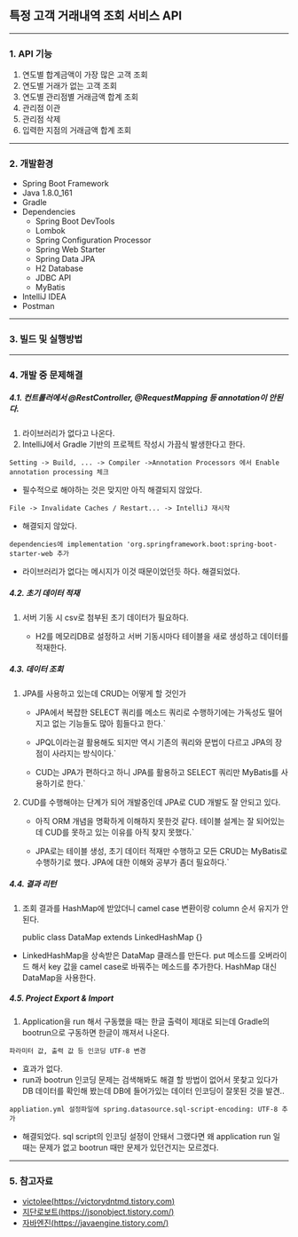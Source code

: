 ## 특정 고객 거래내역 조회 서비스 API

-----

### 1. API 기능
1. 연도별 합계금액이 가장 많은 고객 조회
2. 연도별 거래가 없는 고객 조회
3. 연도별 관리점별 거래금액 합계 조회
4. 관리점 이관
5. 관리점 삭제
6. 입력한 지점의 거래금액 합계 조회

-----

### 2. 개발환경
- Spring Boot Framework
- Java 1.8.0_161
- Gradle
- Dependencies
    - Spring Boot DevTools
    - Lombok
    - Spring Configuration Processor
    - Spring Web Starter
    - Spring Data JPA
    - H2 Database
    - JDBC API
    - MyBatis
- IntelliJ IDEA
- Postman

-----

### 3. 빌드 및 실행방법

-----

### 4. 개발 중 문제해결

##### 4.1. 컨트롤러에서 @RestController, @RequestMapping 등 annotation이 안된다.

1. 라이브러리가 없다고 나온다.
2. IntelliJ에서 Gradle 기반의 프로젝트 작성시 가끔식 발생한다고 한다.
    
`Setting -> Build, ... -> Compiler ->Annotation Processors 에서 Enable annotation processing 체크`
    
- 필수적으로 해야하는 것은 맞지만 아직 해결되지 않았다.
    
`File -> Invalidate Caches / Restart... -> IntelliJ 재시작`
     
- 해결되지 않았다.
     
`dependencies에 implementation 'org.springframework.boot:spring-boot-starter-web 추가`
    
- 라이브러리가 없다는 메시지가 이것 때문이었던듯 하다. 해결되었다.
    
    
##### 4.2. 초기 데이터 적재

1. 서버 기동 시 csv로 첨부된 초기 데이터가 필요하다.

    - H2를 메모리DB로 설정하고 서버 기동시마다 테이블을 새로 생성하고
    데이터를 적재한다.

##### 4.3. 데이터 조회

1. JPA를 사용하고 있는데 CRUD는 어떻게 할 것인가

    - JPA에서 복잡한 SELECT 쿼리를 메소드 쿼리로 수행하기에는 가독성도
    떨어지고 없는 기능들도 많아 힘들다고 한다.`

    - JPQL이라는걸 활용해도 되지만 역시 기존의 쿼리와 문법이 다르고
    JPA의 장점이 사라지는 방식이다.`

    - CUD는 JPA가 편하다고 하니 JPA를 활용하고 SELECT 쿼리만 MyBatis를
    사용하기로 한다.`

3. CUD를 수행해야는 단계가 되어 개발중인데 JPA로 CUD 개발도 잘 안되고 있다.

    - 아직 ORM 개념을 명확하게 이해하지 못한것 같다. 테이블 설계는
    잘 되어있는데 CUD를 못하고 있는 이유를 아직 찾지 못했다.`

    - JPA로는 테이블 생성, 초기 데이터 적재만 수행하고 모든 CRUD는
    MyBatis로 수행하기로 했다. JPA에 대한 이해와 공부가 좀더 필요하다.`

##### 4.4. 결과 리턴

1. 조회 결과를 HashMap에 받았더니 camel case 변환이랑 column 순서 유지가 안된다.


    public class DataMap extends LinkedHashMap {}

- LinkedHashMap을 상속받은 DataMap 클래스를 만든다. put 메소드를 오버라이드 해서
key 값을 camel case로 바꿔주는 메소드를 추가한다. HashMap 대신 DataMap을 사용한다.


##### 4.5. Project Export & Import

1. Application을 run 해서 구동했을 때는 한글 출력이 제대로 되는데 Gradle의
bootrun으로 구동하면 한글이 깨져서 나온다.

`파라미터 값, 출력 값 등 인코딩 UTF-8 변경`

- 효과가 없다.
- run과 bootrun 인코딩 문제는 검색해봐도 해결 할 방법이 없어서 못찾고 있다가
DB 데이터를 확인해 봤는데 DB에 들어가있는 데이터 인코딩이 잘못된 것을 발견..

`appliation.yml 설정파일에 spring.datasource.sql-script-encoding: UTF-8 추가`

- 해결되었다. sql script의 인코딩 설정이 안돼서 그랬다면 왜 application run 일 때는
문제가 없고 bootrun 때만 문제가 있던건지는 모르겠다.


---

### 5. 참고자료

- [victolee(https://victorydntmd.tistory.com)](https://victorydntmd.tistory.com/)
- [지단로보트(https://jsonobject.tistory.com/)](https://jsonobject.tistory.com/)
- [자바엔진(https://javaengine.tistory.com/)](https://javaengine.tistory.com/)